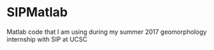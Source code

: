 # SIPMatlab
Matlab code that I am using during my summer 2017 geomorphology internship with SIP at UCSC
